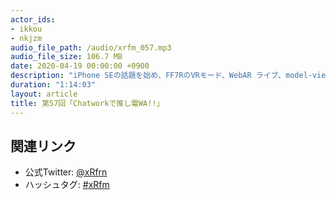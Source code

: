 ```yaml
---
actor_ids:
- ikkou
- nkjzm
audio_file_path: /audio/xrfm_057.mp3
audio_file_size: 106.7 MB
date: 2020-04-19 00:00:00 +0900
description: "iPhone SEの話題を始め、FF7RのVRモード、WebAR ライブ、model-viewer、オンラインハシゴ酒、東大の #技術とコンテンツ、MAD Gaze GLOW、3D Photography using Context-aware Layered Depth Inpainting、Avatarify、ROOM 101、新型コロナwithARハッカソン、都内一人暮らしオタクがコロナで経済的に死んでいる話をしました。"
duration: "1:14:03"
layout: article
title: 第57回「Chatworkで推し電WA!!」
---
```


## 関連リンク

- 公式Twitter: [@xRfrn](https://twitter.com/xrfrn)
- ハッシュタグ: [#xRfm](https://twitter.com/hashtag/xRfm?src=hash)